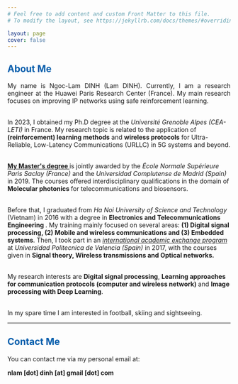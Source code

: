 ```yaml
---
# Feel free to add content and custom Front Matter to this file.
# To modify the layout, see https://jekyllrb.com/docs/themes/#overriding-theme-defaults

layout: page
cover: false
---
```

<h2 class="h1" style="color: rgb(1,92,171)" id="about">About Me </h2>
<p align="justify">
My name is Ngoc-Lam DINH (Lam DINH). Currently, I am a research engineer at the Huawei Paris Research Center (France). My main research focuses on improving IP networks using safe reinforcement learning. <br> <br>

In 2023, I obtained my Ph.D degree at the <i> Université Grenoble Alpes (CEA-LETI) </i> in France. My research topic is related to the application of <b>(reinforcement) learning methods</b> and <b>wireless protocols</b> for Ultra-Reliable, Low-Latency Communications (URLLC) in 5G systems and beyond. <br> <br>
<!-- Under supervision of <a href="https://fr.linkedin.com/in/emilio-calvanese-strinati-6g"><b> Prof. Emilio Calvanese Strinati</b> </a> and <a href="https://fr.linkedin.com/in/mickael-maman-6b1a3a82"> <b> Mr. Mickael Mamän </b> </a>, my research topic jointly applies <b> Learning methods </b> and <b> Advanced communication protocols </b> for Ultra-Reliable and Low-Latency Communications <b> (URLLC) </b> in 5G systems and beyond.<br> <br> -->

<a href="http://monabiphot.ens-paris-saclay.fr/"><b> My Master's degree </b> </a> is jointly awarded by the <i> École Normale Supérieure Paris Saclay (France) </i> and the <i> Universidad Complutense de Madrid (Spain) </i> in 2019. The courses offered interdisciplinary qualifications in the domain of <b> Molecular photonics </b> for telecommunications and biosensors.<br> <br>

Before that, I graduated from <i> Ha Noi University of Science and Technology </i> (Vietnam) in 2016 with a degree in <b> Electronics and Telecommunications Engineering </b>. My training mainly focused on several areas: <b> (1) Digital signal processing, (2) Mobile and wireless communications and (3) Embedded systems</b>. Then, I took part in an <a href="http://www.upv.es/titulaciones/MUTSRC/indexi.html"> <i> international academic exchange program </i> </a> at <i> Universidad Politecnica de Valencia (Spain) </i> in 2017, with the courses given in <b> Signal theory, Wireless transmissions and Optical networks. </b> <br>  <br>



My research interests are <b> Digital signal processing</b>, <b> Learning approaches for communication protocols (computer and wireless network)</b> and <b> Image processing with Deep Learning</b>. <br> <br>

In my spare time I am interested in football, skiing and sightseeing.<br>

</p>

---
<h2 class="h1" style="color: rgb(1,92,171)" id="contact-me">Contact Me </h2>
<p align="justify">
You can contact me via my personal email at:

<p class="home-element"><strong>nlam [dot] dinh [at] gmail [dot] com</strong></p>
</p>